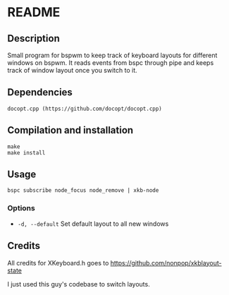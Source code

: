 README
======

Description
-----------

Small program for bspwm to keep track of keyboard layouts for different windows on bspwm.
It reads events from bspc through pipe and keeps track of window layout once you switch to it.

Dependencies
------------

	docopt.cpp (https://github.com/docopt/docopt.cpp)

Compilation and installation
----------------------------

	make
	make install

Usage
-----

	bspc subscribe node_focus node_remove | xkb-node

### Options

- `-d, --default`		Set default layout to all new windows

Credits
-------

All credits for XKeyboard.h goes to https://github.com/nonpop/xkblayout-state

I just used this guy's codebase to switch layouts.
